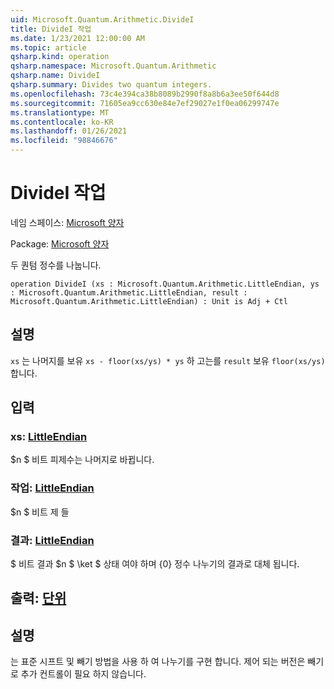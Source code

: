 ```yaml
---
uid: Microsoft.Quantum.Arithmetic.DivideI
title: DivideI 작업
ms.date: 1/23/2021 12:00:00 AM
ms.topic: article
qsharp.kind: operation
qsharp.namespace: Microsoft.Quantum.Arithmetic
qsharp.name: DivideI
qsharp.summary: Divides two quantum integers.
ms.openlocfilehash: 73c4e394ca38b8089b2990f8a8b6a3ee50f644d8
ms.sourcegitcommit: 71605ea9cc630e84e7ef29027e1f0ea06299747e
ms.translationtype: MT
ms.contentlocale: ko-KR
ms.lasthandoff: 01/26/2021
ms.locfileid: "98846676"
---
```

# <a name="dividei-operation"></a>DivideI 작업

네임 스페이스: [Microsoft 양자](xref:Microsoft.Quantum.Arithmetic)

Package: [Microsoft 양자](https://nuget.org/packages/Microsoft.Quantum.Numerics)


두 퀀텀 정수를 나눕니다.

```qsharp
operation DivideI (xs : Microsoft.Quantum.Arithmetic.LittleEndian, ys : Microsoft.Quantum.Arithmetic.LittleEndian, result : Microsoft.Quantum.Arithmetic.LittleEndian) : Unit is Adj + Ctl
```


## <a name="description"></a>설명

`xs` 는 나머지를 보유 `xs - floor(xs/ys) * ys` 하 고는를 `result` 보유 `floor(xs/ys)` 합니다.

## <a name="input"></a>입력

### <a name="xs--littleendian"></a>xs: [LittleEndian](xref:Microsoft.Quantum.Arithmetic.LittleEndian)

$n $ 비트 피제수는 나머지로 바뀝니다.


### <a name="ys--littleendian"></a>작업: [LittleEndian](xref:Microsoft.Quantum.Arithmetic.LittleEndian)

$n $ 비트 제 들


### <a name="result--littleendian"></a>결과: [LittleEndian](xref:Microsoft.Quantum.Arithmetic.LittleEndian)

$ 비트 결과 $n $ \ket $ 상태 여야 하며 {0} 정수 나누기의 결과로 대체 됩니다.



## <a name="output--unit"></a>출력: [단위](xref:microsoft.quantum.lang-ref.unit)



## <a name="remarks"></a>설명

는 표준 시프트 및 빼기 방법을 사용 하 여 나누기를 구현 합니다.
제어 되는 버전은 빼기로 추가 컨트롤이 필요 하지 않습니다.
